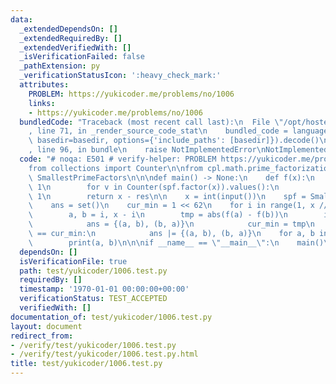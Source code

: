 ```yaml
---
data:
  _extendedDependsOn: []
  _extendedRequiredBy: []
  _extendedVerifiedWith: []
  _isVerificationFailed: false
  _pathExtension: py
  _verificationStatusIcon: ':heavy_check_mark:'
  attributes:
    PROBLEM: https://yukicoder.me/problems/no/1006
    links:
    - https://yukicoder.me/problems/no/1006
  bundledCode: "Traceback (most recent call last):\n  File \"/opt/hostedtoolcache/Python/3.9.2/x64/lib/python3.9/site-packages/onlinejudge_verify/documentation/build.py\"\
    , line 71, in _render_source_code_stat\n    bundled_code = language.bundle(stat.path,\
    \ basedir=basedir, options={'include_paths': [basedir]}).decode()\n  File \"/opt/hostedtoolcache/Python/3.9.2/x64/lib/python3.9/site-packages/onlinejudge_verify/languages/python.py\"\
    , line 96, in bundle\n    raise NotImplementedError\nNotImplementedError\n"
  code: "# noqa: E501 # verify-helper: PROBLEM https://yukicoder.me/problems/no/1006\n\
    from collections import Counter\n\nfrom cpl.math.prime_factorization_query import\
    \ SmallestPrimeFactors\n\n\ndef main() -> None:\n    def f(x):\n        res =\
    \ 1\n        for v in Counter(spf.factor(x)).values():\n            res *= v +\
    \ 1\n        return x - res\n\n    x = int(input())\n    spf = SmallestPrimeFactors(x)\n\
    \    ans = set()\n    cur_min = 1 << 62\n    for i in range(1, x // 2 + 1):\n\
    \        a, b = i, x - i\n        tmp = abs(f(a) - f(b))\n        if tmp < cur_min:\n\
    \            ans = {(a, b), (b, a)}\n            cur_min = tmp\n        elif tmp\
    \ == cur_min:\n            ans |= {(a, b), (b, a)}\n    for a, b in sorted(ans):\n\
    \        print(a, b)\n\n\nif __name__ == \"__main__\":\n    main()\n"
  dependsOn: []
  isVerificationFile: true
  path: test/yukicoder/1006.test.py
  requiredBy: []
  timestamp: '1970-01-01 00:00:00+00:00'
  verificationStatus: TEST_ACCEPTED
  verifiedWith: []
documentation_of: test/yukicoder/1006.test.py
layout: document
redirect_from:
- /verify/test/yukicoder/1006.test.py
- /verify/test/yukicoder/1006.test.py.html
title: test/yukicoder/1006.test.py
---
```

